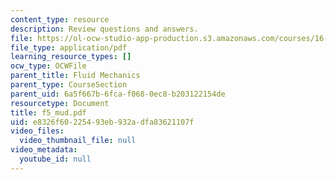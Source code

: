 ```yaml
---
content_type: resource
description: Review questions and answers.
file: https://ol-ocw-studio-app-production.s3.amazonaws.com/courses/16-01-unified-engineering-i-ii-iii-iv-fall-2005-spring-2006/e8326f60225493eb932adfa83621107f_f5_mud.pdf
file_type: application/pdf
learning_resource_types: []
ocw_type: OCWFile
parent_title: Fluid Mechanics
parent_type: CourseSection
parent_uid: 6a5f667b-6fca-f068-0ec8-b203122154de
resourcetype: Document
title: f5_mud.pdf
uid: e8326f60-2254-93eb-932a-dfa83621107f
video_files:
  video_thumbnail_file: null
video_metadata:
  youtube_id: null
---
```

